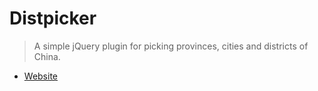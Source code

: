 # Distpicker

> A simple jQuery plugin for picking provinces, cities and districts of China.

- [Website](https://fengyuanchen.github.io/distpicker)
